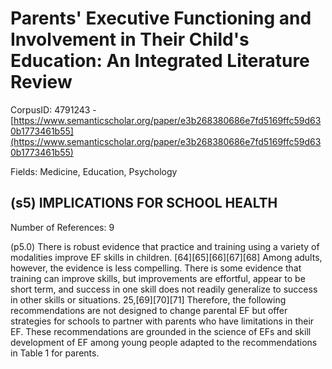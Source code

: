 # Parents' Executive Functioning and Involvement in Their Child's Education: An Integrated Literature Review

CorpusID: 4791243 - [https://www.semanticscholar.org/paper/e3b268380686e7fd5169ffc59d630b1773461b55](https://www.semanticscholar.org/paper/e3b268380686e7fd5169ffc59d630b1773461b55)

Fields: Medicine, Education, Psychology

## (s5) IMPLICATIONS FOR SCHOOL HEALTH
Number of References: 9

(p5.0) There is robust evidence that practice and training using a variety of modalities improve EF skills in children. [64][65][66][67][68] Among adults, however, the evidence is less compelling. There is some evidence that training can improve skills, but improvements are effortful, appear to be short term, and success in one skill does not readily generalize to success in other skills or situations. 25,[69][70][71] Therefore, the following recommendations are not designed to change parental EF but offer strategies for schools to partner with parents who have limitations in their EF. These recommendations are grounded in the science of EFs and skill development of EF among young people adapted to the recommendations in Table 1 for parents.
